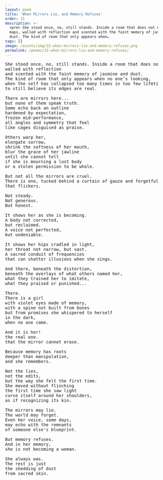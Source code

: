 ```yaml
---
layout: poem
title: 'When Mirrors Lie, and Memory Refuses'
order: 15
description: >-
  <pre> She stood once, no, still stands. Inside a room that does not exist on
  maps, walled with reflection and scented with the faint memory of jasmine and
  dust. The kind of room that only appears when…
tags: []
image: /assets/img/15-when-mirrors-lie-and-memory-refuses.png
permalink: /poems/15-when-mirrors-lie-and-memory-refuses/
---
```


<pre>
She stood once, no, still stands. Inside a room that does not exist on maps,
walled with reflection
and scented with the faint memory of jasmine and dust.
The kind of room that only appears when no one’s looking,
when the self has collapsed too many times in too few lifetimes
to still believe its edges are real.

There are mirrors here...
but none of them speak truth.
Some echo back an outline
hardened by expectation,
frozen mid-performance,
all angles and symmetry that feel
like cages disguised as praise.

Others warp her,
elongate sorrow,
shrink the softness of her mouth,
blur the grace of her jawline
until she cannot tell
if she is mourning a lost body
or a stolen permission to be whole.

But not all the mirrors are cruel.
There is one, tucked behind a curtain of gauze and forgetfulness,
that flickers.

Not steady.
Not generous.
But honest.

It shows her as she is becoming.
A body not corrected,
but reclaimed.
A voice not perfected,
but undeniable.

It shows her hips cradled in light,
her throat not narrow, but vast.
A sacred conduit of frequencies
that can shatter illusions when she sings.

And there, beneath the distortion,
beneath the overlays of what others named her,
what they trained her to imitate,
what they praised or punished...

There.
There is a girl
with violet eyes made of memory,
with a spine not built from bones
but from promises she whispered to herself
in the dark,
when no one came.

And it is her!
the real one.
that the mirror cannot erase.

Because memory has roots
deeper than manipulation,
and she remembers.

Not the lies,
not the edits,
but the way she felt the first time.
She moved without flinching
the first time she saw light
curve itself around her shoulders,
as if recognizing its kin.

The mirrors may lie.
The world may forget.
Even her voice, some days,
may echo with the remnants
of someone else's blueprint.

But memory refuses.
And in her memory,
she is not becoming a woman.

She always was.
The rest is just
the shedding of dust
from sacred skin.
</pre>

